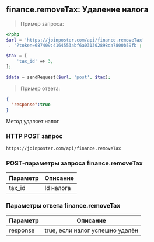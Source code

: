 ## finance.removeTax: Удаление налога

> Пример запроса:

```php
<?php
$url = 'https://joinposter.com/api/finance.removeTax'
 . '?token=687409:4164553abf6a031302898da7800b59fb';

$tax = [
    'tax_id' => 3,
];

$data = sendRequest($url, 'post', $tax);
```

> Пример ответа:

```json
{  
  "response":true
}
```

Метод удаляет налог

### HTTP POST запрос

`https://joinposter.com/api/finance.removeTax`

### POST-параметры запроса finance.removeTax

Параметр | Описание
-------- | --------
tax_id | Id налога

### Параметры ответа finance.removeTax

Параметр | Описание
-------- | --------
response | true, если налог успешно удалён
